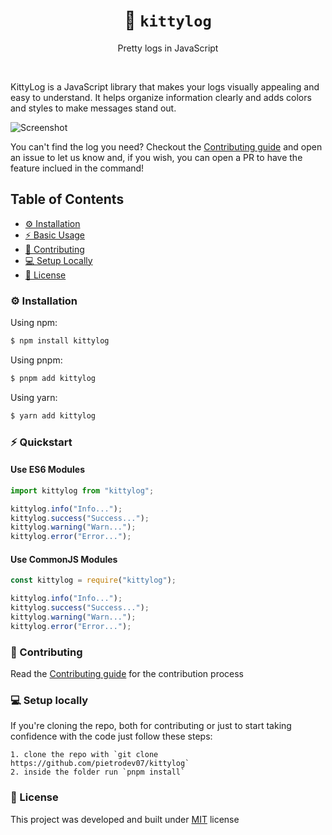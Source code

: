 <div align="center">

# 🎨 `kittylog`
Pretty logs in JavaScript

</div>

<br />

KittyLog is a JavaScript library that makes your logs visually appealing and easy to understand. It helps organize information clearly and adds colors and styles to make messages stand out.

![Screenshot](./images/screenshot.png)

You can't find the log you need? Checkout the [Contributing guide](CONTRIBUTING) and open an issue to let us know and, if you wish, you can open a PR to have the feature inclued in the command!

## Table of Contents

  - [⚙️ Installation](#installation)
  - [⚡️ Basic Usage](#quickstart)
  - [🤔 Contributing](#contributing)
  - [💻 Setup Locally](#setup-locally)
  - [📖 License](#license)


### <a id="installation"></a> ⚙️ Installation

Using npm:

```bash
$ npm install kittylog
```

Using pnpm:

```bash
$ pnpm add kittylog
```

Using yarn:

```bash
$ yarn add kittylog
```

### <a id="quickstart"></a> ⚡️ Quickstart

#### Use ES6 Modules

```js
import kittylog from "kittylog";

kittylog.info("Info...");
kittylog.success("Success...");
kittylog.warning("Warn...");
kittylog.error("Error...");
```

#### Use CommonJS Modules

```js
const kittylog = require("kittylog");

kittylog.info("Info...");
kittylog.success("Success...");
kittylog.warning("Warn...");
kittylog.error("Error...");
```

### <a id="contributing"></a> 🤔 Contributing

Read the [Contributing guide](./CONTRIBUTING.md) for the contribution process

### <a id="setup-locally"></a> 💻 Setup locally

If you're cloning the repo, both for contributing or just to start taking confidence with the code just follow these steps:

    1. clone the repo with `git clone https://github.com/pietrodev07/kittylog`
    2. inside the folder run `pnpm install`

### <a id="license"></a> 📖 License

This project was developed and built under [MIT](LICENSE) license